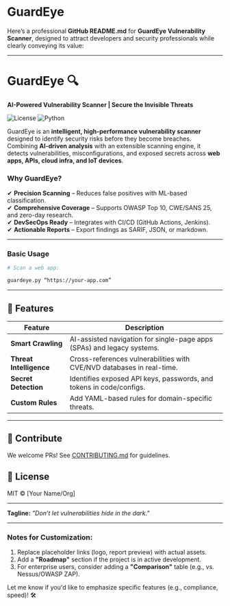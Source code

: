 # GuardEye
Here’s a professional **GitHub README.md** for **GuardEye Vulnerability Scanner**, designed to attract developers and security professionals while clearly conveying its value:

---

# GuardEye 🔍  
**AI-Powered Vulnerability Scanner | Secure the Invisible Threats**  

 ![License](https://img.shields.io/badge/license-MIT-blue) ![Python](https://img.shields.io/badge/python-3.8%2B-green)  

GuardEye is an **intelligent, high-performance vulnerability scanner** designed to identify security risks before they become breaches. Combining **AI-driven analysis** with an extensible scanning engine, it detects vulnerabilities, misconfigurations, and exposed secrets across **web apps, APIs, cloud infra, and IoT devices**.  

### **Why GuardEye?**  
✔ **Precision Scanning** – Reduces false positives with ML-based classification.  
✔ **Comprehensive Coverage** – Supports OWASP Top 10, CWE/SANS 25, and zero-day research.  
✔ **DevSecOps Ready** – Integrates with CI/CD (GitHub Actions, Jenkins).  
✔ **Actionable Reports** – Export findings as SARIF, JSON, or markdown.  

---

### **Basic Usage**  
```bash
# Scan a web app:

guardeye.py “https://your-app.com”

```

---

## **🔧 Features**  
| Feature                | Description                                                                 |
|------------------------|-----------------------------------------------------------------------------|
| **Smart Crawling**     | AI-assisted navigation for single-page apps (SPAs) and legacy systems.      |
| **Threat Intelligence**| Cross-references vulnerabilities with CVE/NVD databases in real-time.        |
| **Secret Detection**   | Identifies exposed API keys, passwords, and tokens in code/configs.         |
| **Custom Rules**       | Add YAML-based rules for domain-specific threats.                           |

---


## **🤝 Contribute**  
We welcome PRs! See [CONTRIBUTING.md](CONTRIBUTING.md) for guidelines.  

## **📜 License**  
MIT © [Your Name/Org]  

---

**Tagline:** *"Don’t let vulnerabilities hide in the dark."*  

---

### **Notes for Customization**:  
1. Replace placeholder links (logo, report preview) with actual assets.  
2. Add a **"Roadmap"** section if the project is in active development.  
3. For enterprise users, consider adding a **"Comparison"** table (e.g., vs. Nessus/OWASP ZAP).  

Let me know if you'd like to emphasize specific features (e.g., compliance, speed)! 🛠️
